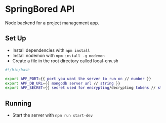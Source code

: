 # SpringBored API
Node backend for a project management app.

## Set Up
- Install dependencies with `npm install`
- Install nodemon with `npm install -g nodemon`
- Create a file in the root directory called local-env.sh

```bash
#!/bin/bash

export APP_PORT={{ port you want the server to run on // number }}
export APP_DB_URL={{ mongodb server url // string }}
export APP_SECRET={{ secret used for encrypting/decrypting tokens // string }}
```

## Running
- Start the server with `npm run start-dev`
